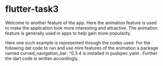 # flutter-task3

Welcome to another feature of the app. Here the animation feature is used to make the application look more interesting and attractive. The animation feature is generally used in apps to help gain more popularity.
   

Here one such example is represented through the codes used. For the following dat code to run and use mire features of the animation a package named curved_navigation_bar: ^0.3.4 is installed in pudspec.yaml . Further the dart code is written accordingly. 
